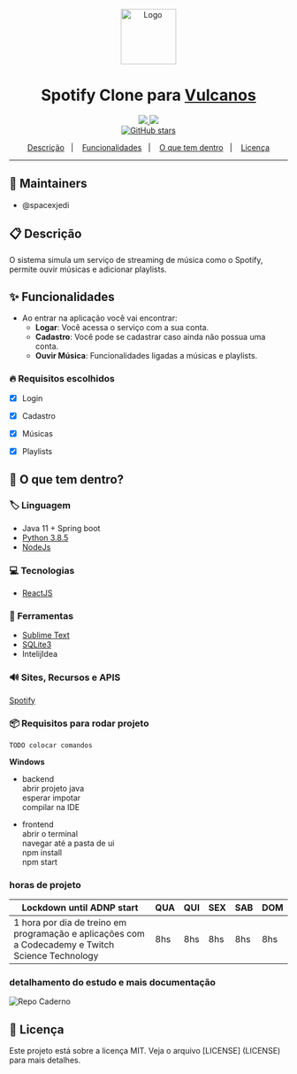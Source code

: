 <p align="center">
  <a href="src">
    <img alt="Logo" src="https://assets.wired.com/photos/w_902/wp-content/uploads/2016/02/spotify-logo-zoom-s.jpg" width="100" />
  </a>
</p>
<h1 align="center">
  Spotify Clone para <a href="https://pt.wikipedia.org/wiki/Vulcanos">Vulcanos</a>
</h1>

<p align="center">
  <a href="https://github.com/spacexjedi/spockfython/graphs/commit-activity" alt="Maintenance">
    <img src="https://img.shields.io/badge/Maintained%3F-yes-1EAE72.svg" />
  </a>


  <!-- License -->
  <a href="./LICENSE" alt="License: MIT">
    <img src="https://img.shields.io/badge/License-MIT-1EAE72.svg" />
  </a>


  <br/>
  
  <!-- Social -->
  <a href="https://github.com/spacexjedi/spockfython/stargazers">
    <img alt="GitHub stars" src="https://img.shields.io/github/stars/spacexjedi/spockfython?style=social">
  </a>
</p>

<!-- summary -->
<p align="center">
  <a href="#clipboard-descrição">Descrição</a>&nbsp;&nbsp;&nbsp;|&nbsp;&nbsp;&nbsp;
  <a href="#sparkles-funcionalidades">Funcionalidades</a>&nbsp;&nbsp;&nbsp;|&nbsp;&nbsp;&nbsp;
  <a href="#-o-que-tem-dentro">O que tem dentro</a>&nbsp;&nbsp;&nbsp;|&nbsp;&nbsp;&nbsp;
  <a href="#memo-licença">Licença</a>
</p>

---

## :construction_worker: Maintainers
- @spacexjedi


## :clipboard: Descrição

O sistema simula um serviço de streaming de música como o Spotify, permite ouvir músicas e adicionar
playlists.   

## :sparkles: Funcionalidades  

- Ao entrar na aplicação você vai encontrar:  
  - **Logar**: Você acessa o serviço com a sua conta.  
  - **Cadastro**: Você pode se cadastrar caso ainda não possua uma conta.   
  - **Ouvir Música**: Funcionalidades ligadas a músicas e playlists.  

### :fire: Requisitos escolhidos

  - [x] Login  
  - [x] Cadastro  
  - [x] Músicas  
  - [x] Playlists  


## 🧐 O que tem dentro?

### :label: Linguagem
- Java 11 + Spring boot
- [Python 3.8.5](https://github.com/spacexjedi/spockfython)  
- [NodeJs](https://nodejs.org/en/download/)  


### :computer: Tecnologias

- [ReactJS](https://reactjs.org/)  

### :art: Ferramentas 
- [Sublime Text](https://www.sublimetext.com/)   
- [SQLite3](https://sqlite.org/index.html)  
- IntelijIdea  


### :loud_sound: Sites, Recursos e APIS

[Spotify](https://developer.spotify.com/documentation/web-api/reference/search/search/)   

### :package:  Requisitos para rodar projeto

```
TODO colocar comandos 
```
**Windows**
- backend  
abrir projeto java   
esperar impotar  
compilar na IDE  

- frontend  
abrir o terminal  
navegar até a pasta de ui  
npm install   		
npm start     

### horas de projeto  

| Lockdown until ADNP start                                                                          | QUA | QUI | SEX | SAB | DOM |
|----------------------------------------------------------------------------------------------------|-----|-----|-----|-----|-----|
| 1 hora por dia de treino em programação e aplicações  com a Codecademy e Twitch Science Technology | 8hs | 8hs | 8hs | 8hs | 8hs |

### detalhamento do estudo e mais documentação

![Repo Caderno](https://github.com/spacexjedi/software_eng_101)  


## :memo: Licença

Este projeto está sobre a licença MIT. Veja o arquivo [LICENSE] (LICENSE) para mais detalhes.
